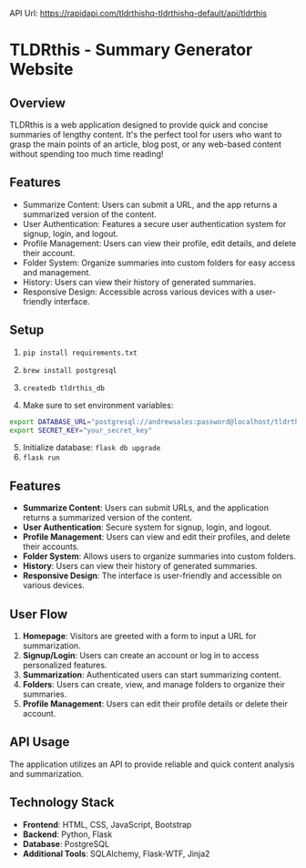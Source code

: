 API Url: https://rapidapi.com/tldrthishq-tldrthishq-default/api/tldrthis

# TLDRthis - Summary Generator Website

## Overview

TLDRthis is a web application designed to provide quick and concise summaries of lengthy content. It's the perfect tool for users who want to grasp the main points of an article, blog post, or any web-based content without spending too much time reading!

## Features

- Summarize Content: Users can submit a URL, and the app returns a summarized version of the content.
- User Authentication: Features a secure user authentication system for signup, login, and logout.
- Profile Management: Users can view their profile, edit details, and delete their account.
- Folder System: Organize summaries into custom folders for easy access and management.
- History: Users can view their history of generated summaries.
- Responsive Design: Accessible across various devices with a user-friendly interface.

## Setup

1. `pip install requirements.txt`
2. `brew install postgresql`
3. `createdb tldrthis_db`

4. Make sure to set environment variables:

```bash
export DATABASE_URL="postgresql://andrewsales:password@localhost/tldrthis_db"
export SECRET_KEY="your_secret_key"
```

5. Initialize database: `flask db upgrade`
6. `flask run`

## Features

- **Summarize Content**: Users can submit URLs, and the application returns a summarized version of the content.
- **User Authentication**: Secure system for signup, login, and logout.
- **Profile Management**: Users can view and edit their profiles, and delete their accounts.
- **Folder System**: Allows users to organize summaries into custom folders.
- **History**: Users can view their history of generated summaries.
- **Responsive Design**: The interface is user-friendly and accessible on various devices.

## User Flow

1. **Homepage**: Visitors are greeted with a form to input a URL for summarization.
2. **Signup/Login**: Users can create an account or log in to access personalized features.
3. **Summarization**: Authenticated users can start summarizing content.
4. **Folders**: Users can create, view, and manage folders to organize their summaries.
5. **Profile Management**: Users can edit their profile details or delete their account.

## API Usage

The application utilizes an API to provide reliable and quick content analysis and summarization.

## Technology Stack

- **Frontend**: HTML, CSS, JavaScript, Bootstrap
- **Backend**: Python, Flask
- **Database**: PostgreSQL
- **Additional Tools**: SQLAlchemy, Flask-WTF, Jinja2
